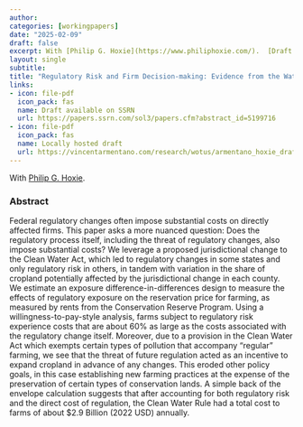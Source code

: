 ```yaml
---
author:
categories: [workingpapers]
date: "2025-02-09"
draft: false
excerpt: With [Philip G. Hoxie](https://www.philiphoxie.com/).  [Draft available on SSRN](https://papers.ssrn.com/sol3/papers.cfm?abstract_id=5199716).
layout: single
subtitle: 
title: "Regulatory Risk and Firm Decision-making: Evidence from the Waters of the United States and US Farms"
links:
- icon: file-pdf
  icon_pack: fas
  name: Draft available on SSRN
  url: https://papers.ssrn.com/sol3/papers.cfm?abstract_id=5199716
- icon: file-pdf
  icon_pack: fas
  name: Locally hosted draft 
  url: https://vincentarmentano.com/research/wotus/armentano_hoxie_draft_20250210.pdf
---
```


With [Philip G. Hoxie](https://www.philiphoxie.com/).

### Abstract

Federal regulatory changes often impose substantial costs on directly affected firms. This paper asks a more nuanced question: Does the regulatory process itself, including the threat of regulatory changes, also impose substantial costs? We leverage a proposed jurisdictional change to the Clean Water Act, which led to regulatory changes in some states and only regulatory risk in others, in tandem with variation in the share of cropland potentially affected by the jurisdictional change in each county. We estimate an exposure difference-in-differences design to measure the effects of regulatory exposure on the reservation price for farming, as measured by rents from the Conservation Reserve Program. Using a willingness-to-pay-style analysis, farms subject to regulatory risk experience costs that are about 60% as large as the costs associated with the regulatory change itself. Moreover, due to a provision in the Clean Water Act which exempts certain types of pollution that accompany “regular” farming, we see that the threat of future regulation acted as an incentive to expand cropland in advance of any changes. This eroded other policy goals, in this case establishing new farming practices at the expense of the preservation of certain types of conservation lands. A simple back of the envelope calculation suggests that after accounting for both regulatory risk and the direct cost of regulation, the Clean Water Rule had a total cost to farms of about $2.9 Billion (2022 USD) annually.



